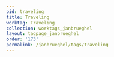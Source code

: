 ```yaml
---
pid: traveling
title: Traveling
worktag: Traveling
collection: worktags_janbrueghel
layout: tagpage_janbrueghel
order: '173'
permalink: /janbrueghel/tags/traveling
---
```

